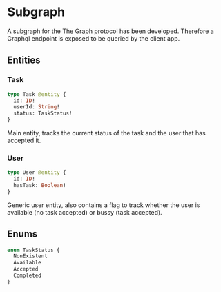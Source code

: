 # Subgraph

A subgraph for the The Graph protocol has been developed. Therefore a Graphql endpoint is exposed to be queried by the client app.

## Entities

### Task

```graphql
type Task @entity {
  id: ID!
  userId: String!
  status: TaskStatus!
}
```

Main entity, tracks the current status of the task and the user that has accepted it.

### User

```graphql
type User @entity {
  id: ID!
  hasTask: Boolean!
}
```

Generic user entity, also contains a flag to track whether the user is available (no task accepted) or bussy (task accepted).

## Enums

```graphql
enum TaskStatus {
  NonExistent
  Available
  Accepted
  Completed
}
```
